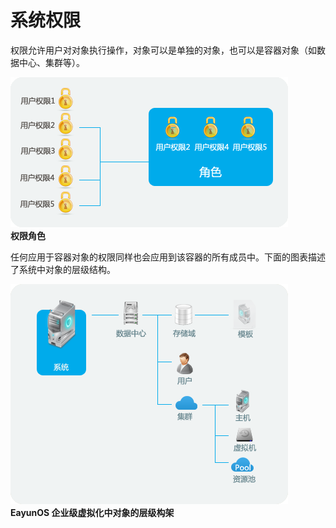 # 系统权限

权限允许用户对对象执行操作，对象可以是单独的对象，也可以是容器对象（如数据中心、集群等）。

![权限和角色](../images/Users_and_Roles-Permissions_and_Roles.png)<br/>
**权限角色**

任何应用于容器对象的权限同样也会应用到该容器的所有成员中。下面的图表描述了系统中对象的层级结构。

![EayunOS 对象层级架构](../images/Users_and_Roles-EayunOS_Object_Hierarchy.png)<br/>
**EayunOS 企业级虚拟化中对象的层级构架**



